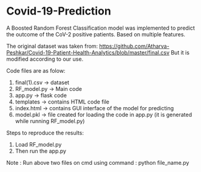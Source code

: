 # Covid-19-Prediction
A Boosted Random Forest Classification model was implemented to predict the outcome of the CoV-2 positive patients. Based on multiple features.

The original dataset was taken from: https://github.com/Atharva-Peshkar/Covid-19-Patient-Health-Analytics/blob/master/final.csv 
But it is modified according to our use.

Code files are as folow:

1) final(1).csv -> dataset
2) RF_model.py  -> Main code
3) app.py       -> flask code
4) templates    -> contains HTML code file
5) index.html   -> contains GUI interface of the model for predicting
6) model.pkl    -> file created for loading the code in app.py (it is generated while running RF_model.py)

Steps to reproduce the results:
1) Load RF_model.py 
2) Then run the app.py

Note : Run above two files on cmd using command : python file_name.py 
 
